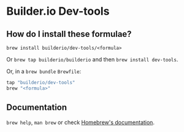 # Builder.io Dev-tools

## How do I install these formulae?

`brew install builderio/dev-tools/<formula>`

Or `brew tap builderio/builderio` and then `brew install dev-tools`.

Or, in a `brew bundle` `Brewfile`:

```ruby
tap "builderio/dev-tools"
brew "<formula>"
```

## Documentation

`brew help`, `man brew` or check [Homebrew's documentation](https://docs.brew.sh).
